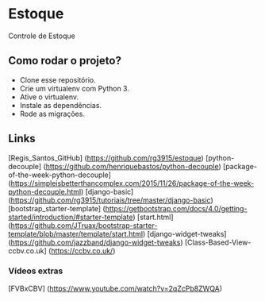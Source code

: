 # Estoque

Controle de Estoque


## Como rodar o projeto?

* Clone esse repositório.
* Crie um virtualenv com Python 3.
* Ative o virtualenv.
* Instale as dependências.
* Rode as migrações.

<!-- git clone https://github.com/rg3915/estoque.git
cd estoque
python3 -m venv .venv
source .venv/bin/activate
pip install -r requirements.txt
python contrib/env_gen.py
python manage.py migrate
python manage.py createsuperuser
python manage.py runserver -->

## Links
[Regis_Santos_GitHub] (https://github.com/rg3915/estoque)
[python-decouple] (https://github.com/henriquebastos/python-decouple)
[package-of-the-week-python-decouple] (https://simpleisbetterthancomplex.com/2015/11/26/package-of-the-week-python-decouple.html)
[django-basic] (https://github.com/rg3915/tutoriais/tree/master/django-basic)
[bootstrap_starter-template]  (https://getbootstrap.com/docs/4.0/getting-started/introduction/#starter-template)
[start.html] (https://github.com/JTruax/bootstrap-starter-template/blob/master/template/start.html)
[django-widget-tweaks] (https://github.com/jazzband/django-widget-tweaks)
[Class-Based-View-ccbv.co.uk] (https://ccbv.co.uk/)

### Vídeos extras
[FVBxCBV] (https://www.youtube.com/watch?v=2qZcPb8ZWQA)
